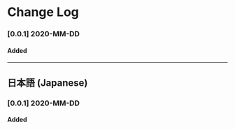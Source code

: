 # Change Log

### [0.0.1] 2020-MM-DD

#### Added

-----------------------------------------------------------------------------------------------------------

## 日本語 (Japanese)

### [0.0.1] 2020-MM-DD

#### Added